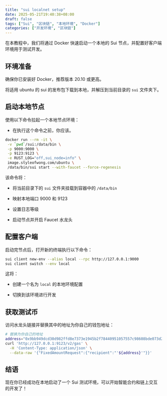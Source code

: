 ```yaml
---
title: "sui localnet setup"
date: 2025-05-21T19:40:38+08:00
draft: false
tags: ["Sui", "区块链", "本地环境", "Docker"]
categories: ["开发环境", "区块链"]
---
```


在本教程中，我们将通过 Docker 快速启动一个本地的 Sui 节点，并配置好客户端环境用于测试开发。

## 环境准备

确保你已安装好 Docker，推荐版本 20.10 或更高。

将适用 ubuntu 的 sui 的发布包下载到本地，并解压到当前目录的 `sui` 文件夹下。

## 启动本地节点

使用以下命令拉起一个本地节点环境：

- 在执行这个命令之前，你应该。

```bash
docker run --rm -it \
 -v `pwd`/sui:/data/bin \
 -p 9000:9000 \
 -p 9123:9123 \
 -e RUST_LOG="off,sui_node=info" \
 image.styleofwong.com/ubuntu \
 /data/bin/sui start --with-faucet --force-regenesis
```

该命令将：

- 将当前目录下的 `sui` 文件夹挂载到容器中的 `/data/bin`

- 映射本地端口 9000 和 9123

- 设置日志等级

- 启动节点并开启 Faucet 水龙头

## 配置客户端

启动完节点后，打开新的终端执行以下命令：

```bash
sui client new-env --alias local --rpc http://127.0.0.1:9000
sui client switch --env local
```

这将：

- 创建一个名为 `local` 的本地环境配置

- 切换到该环境进行开发

## 获取测试币

访问水龙头链接并替换其中的地址为你自己的钱包地址：

```bash
# 替换为你自己的地址
address="0x9bb949dcd30d982ffd8e7373e1945b2f78440951057557c98608bde073d2d165"
curl 'http://127.0.0.1:9123/v2/gas' \
  -H 'Content-Type: application/json' \
  --data-raw '{"FixedAmountRequest":{"recipient":"'${address}'"}}'
```

## 结语

现在你已经成功在本地启动了一个 Sui 测试环境，可以开始智能合约和链上交互的开发了！
